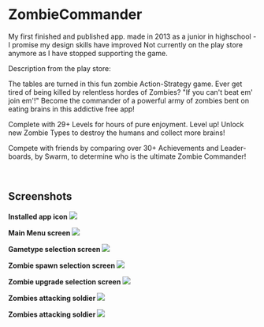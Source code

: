 # ZombieCommander
My first finished and published app. made in 2013 as a junior in highschool - I promise my design skills have improved
Not currently on the play store anymore as I have stopped supporting the game.

Description from the play store: 

The tables are turned in this fun zombie Action-Strategy game. Ever get tired of being killed by relentless hordes of Zombies? "If you can't beat em' join em'!" Become the commander of a powerful army of zombies bent on eating brains in this addictive free app!

Complete with 29+ Levels for hours of pure enjoyment. Level up! Unlock new Zombie Types to destroy the humans and collect more brains!

Compete with friends by comparing over 30+ Achievements and Leader-boards, by Swarm, to determine who is the ultimate Zombie Commander!

<br />
  <h2> Screenshots </h2>
  <b> Installed app icon </b>
  <img src="https://raw.githubusercontent.com/cm3277/ZombieCommander/master/Screenshots/Icon.jpg" />
  <br />
  
  <b> Main Menu screen </b>
  <img src="https://raw.githubusercontent.com/cm3277/ZombieCommander/master/Screenshots/MainMenu.png" />
  <br />
  
  <b> Gametype selection screen </b>
  <img src="https://raw.githubusercontent.com/cm3277/ZombieCommander/master/Screenshots/Gametype.png" />
  <br />
  
  <b> Zombie spawn selection screen </b>
  <img src="https://raw.githubusercontent.com/cm3277/ZombieCommander/master/Screenshots/Zombies.png" />
  <br />
  
  <b> Zombie upgrade selection screen </b>
  <img src="https://raw.githubusercontent.com/cm3277/ZombieCommander/master/Screenshots/Upgrade.png" />
  <br />
  
  <b> Zombies attacking soldier </b>
  <img src="https://raw.githubusercontent.com/cm3277/ZombieCommander/master/Screenshots/ZombieAttack1.png" />
  <br />
  
  <b> Zombies attacking soldier </b>
  <img src="https://raw.githubusercontent.com/cm3277/ZombieCommander/master/Screenshots/ZombieAttack2.png" />
  <br />
